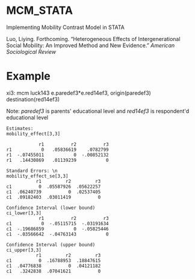 # MCM_STATA
Implementing Mobility Contrast Model in STATA

Luo, Liying. Forthcoming. “Heterogeneous Effects of Intergenerational Social Mobility: An Improved Method and New Evidence.” *American Sociological Review*

# Example
xi3: mcm luck143 e.paredef3\*e.red14ef3, origin(paredef3) destination(red14ef3)

Note: *paredef3* is parents' educational level and *red14ef3* is respondent'd educational level

```text
Estimates:
mobility_effect[3,3]

            r1          r2          r3 
r1           0   .05836619    .0782799
r1  -.07455011           0  -.00852132
r1   .14430869   .01139239           0

Standard Errors: \n
mobility_effect_se[3,3]
           r1         r2         r3
c1          0  .05587926  .05622257
c1  .06240739          0  .02537405
c1  .09182403  .03011419          0

Confidence Interval (lower bound)
ci_lower[3,3]
            r1          r2          r3
c1           0  -.05115715  -.03191634
c1  -.19686859           0  -.05825446
c1  -.03566642  -.04763143           0

Confidence Interval (upper bound)
ci_upper[3,3]
           r1         r2         r3
c1          0  .16788953  .18847615
c1  .04776838          0  .04121182
c1   .3242838  .07041621          0
```
